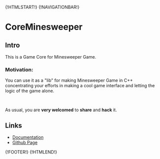 {!HTMLSTART!}
{!NAVIGATIONBAR!}

# CoreMinesweeper

## Intro 

This is a Game Core for Minesweeper Game.   

### Motivation:

You can use it as a "lib" for making Minesweeper Game in C++ concentrating 
your efforts in making a cool game interface and letting the logic of the 
game alone.

<br>

As usual, you are **very welcomed** to **share** and **hack** it.


## Links

* [Documentation](./doxygen/index.html)
* [Github Page](https://www.github.com/AmazingCow-Game-Core/CoreMinesweeper/)


{!FOOTER!}
{!HTMLEND!}
